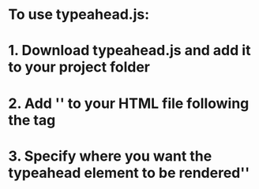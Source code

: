 # To use typeahead.js:
# 1. Download typeahead.js and add it to your project folder
# 2. Add '<script src="typeahead.js"></script>' to your HTML file following the </body> tag
# 3. Specify where you want the typeahead element to be rendered'<script>new Typeahead("ENTER HTML ELEMENT ID")</script>'